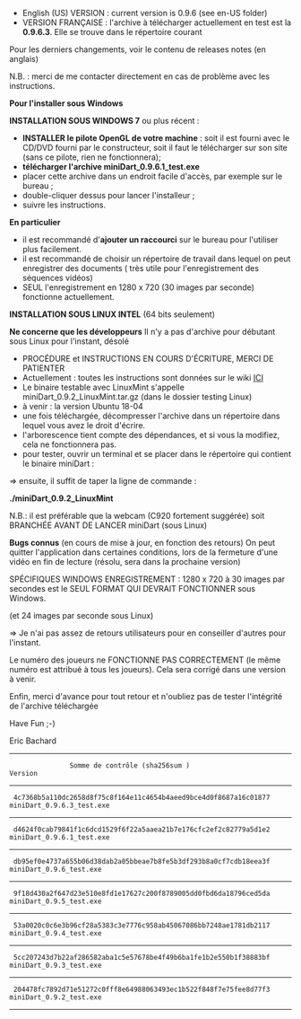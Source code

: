 
- English (US) VERSION : current version is 0.9.6 (see en-US folder)
- VERSION FRANÇAISE : l'archive à télécharger actuellement en test est la **0.9.6.3**. Elle se trouve dans le répertoire courant


Pour les derniers changements, voir le contenu de releases notes (en anglais)

N.B. : merci de me contacter directement en cas de problème avec les instructions.


**Pour l'installer sous Windows**

**INSTALLATION SOUS WINDOWS 7** ou plus récent :
* **INSTALLER le pilote OpenGL de votre machine** : soit il est fourni avec le CD/DVD fourni par le constructeur, soit il faut le télécharger sur son site (sans ce pilote, rien ne fonctionnera);
* **télécharger l'archive miniDart_0.9.6.1_test.exe**
* placer cette archive dans un endroit facile d'accès, par exemple sur le bureau ;
* double-cliquer dessus pour lancer l'installeur ;
* suivre les instructions.

**En particulier**

* il est recommandé d'**ajouter un raccourci** sur le bureau pour l'utiliser plus facilement.
* il est recommandé de choisir un répertoire de travail dans lequel on peut enregistrer des documents ( très utile pour l'enregistrement des séquences vidéos)
* SEUL l'enregistrement en 1280 x 720 (30 images par seconde) fonctionne actuellement.

**INSTALLATION SOUS LINUX INTEL**  (64 bits seulement)

**Ne concerne que les développeurs** Il n'y a pas d'archive pour débutant sous Linux pour l'instant, désolé
 
- PROCÉDURE et INSTRUCTIONS EN COURS D'ÉCRITURE, MERCI DE PATIENTER 
- Actuellement : toutes les instructions sont données sur le wiki [ICI](https://framagit.org/ericb/miniDart/wikis/Cr%C3%A9ation-de-l'environnement-de-compilation-sous-Linux)
- Le binaire testable avec LinuxMint s'appelle miniDart_0.9.2_LinuxMint.tar.gz (dans le dossier testing Linux)
- à venir : la version Ubuntu 18-04
- une fois téléchargée, décompresser l'archive dans un répertoire dans lequel vous avez le droit d'écrire.
- l'arborescence tient compte des dépendances, et si vous la modifiez, cela ne fonctionnera pas.
- pour tester, ouvrir un terminal et se placer dans le répertoire qui contient le binaire miniDart :

=> ensuite, il suffit de taper la ligne de commande :

**./miniDart_0.9.2_LinuxMint**

N.B.: il est préférable que la webcam (C920 fortement suggérée) soit BRANCHÉE AVANT DE LANCER miniDart (sous Linux)


**Bugs connus**
(en cours de mise à jour, en fonction des retours)
On peut quitter l'application dans certaines conditions, lors de la fermeture d'une vidéo en fin de lecture (résolu, sera dans la prochaine version)

SPÉCIFIQUES WINDOWS
ENREGISTREMENT : 1280 x 720 à 30 images par secondes est le SEUL FORMAT QUI DEVRAIT FONCTIONNER sous Windows.

(et 24 images par seconde sous Linux)

=> Je n'ai pas assez de retours utilisateurs pour en conseiller d'autres pour l'instant.

Le numéro des joueurs ne FONCTIONNE PAS CORRECTEMENT (le même numéro est attribué à tous les joueurs). Cela sera corrigé dans une version à venir.


Enfin, merci d'avance pour tout retour et n'oubliez pas de tester l'intégrité de l'archive téléchargée 

Have Fun ;-)

Eric Bachard


************************************************************************************************************

                   Somme de contrôle (sha256sum )                                   Version

************************************************************************************************************

     4c7368b5a110dc2658d8f75c8f164e11c4654b4aeed9bce4d0f8687a16c01877  miniDart_0.9.6.3_test.exe

************************************************************************************************************

     d4624f0cab79841f1c6dcd1529f6f22a5aaea21b7e176cfc2ef2c82779a5d1e2  miniDart_0.9.6.1_test.exe

************************************************************************************************************

     db95ef0e4737a655b06d38dab2a05bbeae7b8fe5b3df293b8a0cf7cdb18eea3f  miniDart_0.9.6_test.exe

************************************************************************************************************

     9f18d430a2f647d23e510e8fd1e17627c200f8789005dd0fbd6da18796ced5da  miniDart_0.9.5_test.exe

************************************************************************************************************

     53a0020c0c6e3b96cf28a5383c3e7776c958ab45067086bb7248ae1781db2117  miniDart_0.9.4_test.exe

************************************************************************************************************

     5cc207243d7b22af286582aba1c5e57678be4f49b6ba1fe1b2e550b1f38883bf  miniDart_0.9.3_test.exe

************************************************************************************************************

     204478fc7892d71e51272c0fff8e64988063493ec1b522f848f7e75fee8d77f3  miniDart_0.9.2_test.exe

************************************************************************************************************

